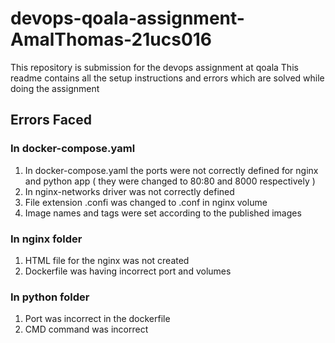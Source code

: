 # devops-qoala-assignment-AmalThomas-21ucs016

This repository is submission for the devops assignment at qoala This readme contains all the setup instructions and errors which are solved while doing the assignment 

## Errors Faced 
### In docker-compose.yaml 
1. In docker-compose.yaml the ports were not correctly defined for nginx and python app ( they were changed to 80:80 and 8000 respectively  )
2. In nginx-networks driver was not correctly defined 
3. File extension .confi was changed to .conf in nginx volume 
4. Image names and tags were set according to the published images 

### In nginx folder 
1. HTML file for the nginx was not created 
2. Dockerfile was having incorrect port and volumes 

### In python folder 
1. Port was incorrect in the dockerfile 
2. CMD command was incorrect 

